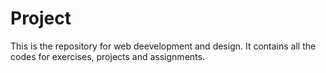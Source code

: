 # Project
This is the repository for web deevelopment and design. It contains all the codes for exercises, projects and assignments.

